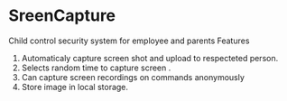# SreenCapture
Child control security system for employee and parents
Features
1. Automaticaly capture screen shot and upload to respecteted person.
2. Selects random time to capture screen .
3. Can capture screen recordings on commands anonymously
4. Store image in local storage.
